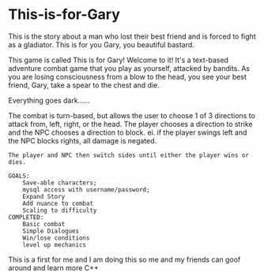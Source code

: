 # This-is-for-Gary
This is the story about a man who lost their best friend and is forced to fight as a gladiator. This is for you Gary, you beautiful bastard.

This game is called This is for Gary! Welcome to it! It's a text-based adventure combat game that you play as yourself, attacked by bandits. As you are losing consciousness from a blow to the head, you see your best friend, Gary, take a spear to the chest and die.

Everything goes dark......

The combat is turn-based, but allows the user to choose 1 of 3 directions to attack from, left, right, or the head. 
    The player chooses a direction to strike and the NPC chooses a direction to block.
    ei. if the player swings left and the NPC blocks rights, all damage is negated.

    The player and NPC then switch sides until either the player wins or dies.

    GOALS:
        Save-able characters;
        mysql access with username/password;
        Expand Story
        Add nuance to combat
        Scaling to difficulty
    COMPLETED:
        Basic combat
        Simple Dialogues
        Win/lose conditions
        level up mechanics

This is a first for me and I am doing this so me and my friends can goof around and learn more C++